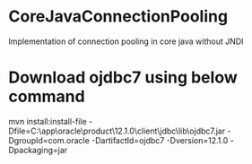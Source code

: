 # CoreJavaConnectionPooling
Implementation of connection pooling in core java without JNDI

# Download ojdbc7 using below command
mvn install:install-file  -Dfile=C:\\app\\oracle\\product\\12.1.0\\client\\jdbc\\lib\\ojdbc7.jar  -DgroupId=com.oracle  -DartifactId=ojdbc7  -Dversion=12.1.0   -Dpackaging=jar	
